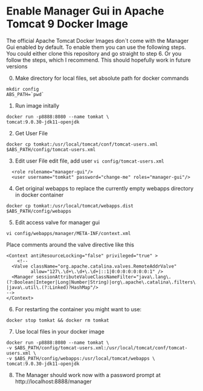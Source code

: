# Enable Manager Gui in Apache Tomcat 9 Docker Image

The official Apache Tomcat Docker Images don´t come with the Manager Gui enabled by default. To enable them you can use the following steps. You could either clone this repository and go straight to step 6. Or you follow the steps, which I recommend. This should hopefully work in future versions

0. Make directory for local files, set absolute path for docker commands
```
mkdir config
ABS_PATH=`pwd`
```
1. Run image initally
```
docker run -p8888:8080 --name tomkat \
tomcat:9.0.30-jdk11-openjdk
```
2. Get User File
```
docker cp tomkat:/usr/local/tomcat/conf/tomcat-users.xml $ABS_PATH/config/tomcat-users.xml
```
3. Edit user File
edit file, add user 
```vi config/tomcat-users.xml```
```
  <role rolename="manager-gui"/>
  <user username="tomkat" password="change-me" roles="manager-gui"/>
```
4. Get original webapps to replace the currently empty webapps directory in docker container
```
docker cp tomkat:/usr/local/tomcat/webapps.dist $ABS_PATH/config/webapps
```
5. Edit access valve for manager gui
```
vi config/webapps/manager/META-INF/context.xml
```
Place comments around the valve directive like this
```
<Context antiResourceLocking="false" privileged="true" >
	<!--
  <Valve className="org.apache.catalina.valves.RemoteAddrValve"
         allow="127\.\d+\.\d+\.\d+|::1|0:0:0:0:0:0:0:1" />
  <Manager sessionAttributeValueClassNameFilter="java\.lang\.(?:Boolean|Integer|Long|Number|String)|org\.apache\.catalina\.filters\.CsrfPreventionFilter\$LruCache(?:\$1)?|java\.util\.(?:Linked)?HashMap"/>
-->
</Context>
```

6. For restarting the container you might want to use:
```
docker stop tomkat && docker rm tomkat
```

7. Use local files in your docker image

```
docker run -p8888:8080 --name tomkat \
-v $ABS_PATH/config/tomcat-users.xml:/usr/local/tomcat/conf/tomcat-users.xml \
-v $ABS_PATH/config/webapps:/usr/local/tomcat/webapps \
tomcat:9.0.30-jdk11-openjdk
```

8. The Manager should work now with a password prompt at 
http://localhost:8888/manager 

